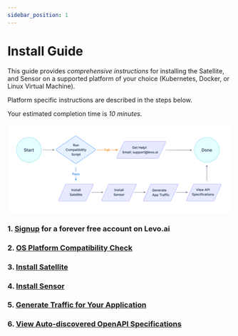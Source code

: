 ```yaml
---
sidebar_position: 1
---
```


# Install Guide

This guide provides *comprehensive instructions* for installing the Satellite, and Sensor on a supported platform of your choice (Kubernetes, Docker, or Linux Virtual Machine).

Platform specific instructions are described in the steps below.

Your estimated completion time is *10 minutes*.

![Install Steps](../../../assets/api-observability-install.svg)

### 1. [Signup](https://levo.ai/levo-signup/) for a forever free account on Levo.ai

### 2. [OS Platform Compatibility Check](./os-compat-check.mdx)

### 3. [Install Satellite](./install-satellite.mdx)

### 4. [Install Sensor](./install-sensor.md)

### 5. [Generate Traffic for Your Application](./generate-traffic.md)

### 6. [View Auto-discovered OpenAPI Specifications](./view-api-catalog.md)

